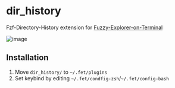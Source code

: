 # dir_history
Fzf-Directory-History extension for [Fuzzy-Explorer-on-Terminal](https://github.com/Fuzzy-Explorer/Fuzzy-Explorer-on-Terminal)

![image](https://user-images.githubusercontent.com/55144709/102036998-7abf9080-3e07-11eb-991f-19e670e993e4.png)

## Installation
1. Move `dir_history/` to `~/.fet/plugins`
1. Set keybind by editing `~/.fet/condfig-zsh`/`~/.fet/config-bash`
